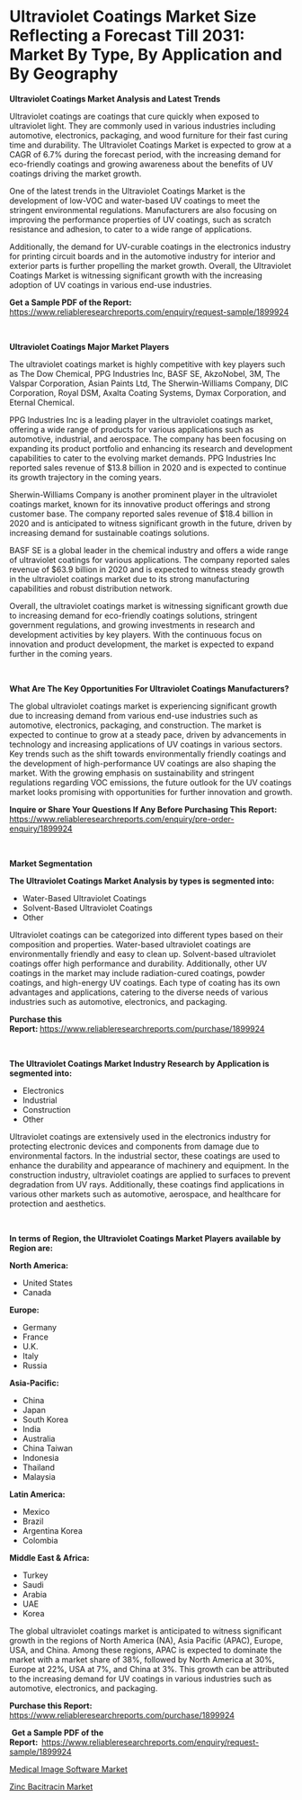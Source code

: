 <p><h1>Ultraviolet Coatings Market Size Reflecting a Forecast Till 2031: Market By Type, By Application and By Geography</h1></p><p><strong>Ultraviolet Coatings Market Analysis and Latest Trends</strong></p>
<p><p>Ultraviolet coatings are coatings that cure quickly when exposed to ultraviolet light. They are commonly used in various industries including automotive, electronics, packaging, and wood furniture for their fast curing time and durability. The Ultraviolet Coatings Market is expected to grow at a CAGR of 6.7% during the forecast period, with the increasing demand for eco-friendly coatings and growing awareness about the benefits of UV coatings driving the market growth.</p><p>One of the latest trends in the Ultraviolet Coatings Market is the development of low-VOC and water-based UV coatings to meet the stringent environmental regulations. Manufacturers are also focusing on improving the performance properties of UV coatings, such as scratch resistance and adhesion, to cater to a wide range of applications.</p><p>Additionally, the demand for UV-curable coatings in the electronics industry for printing circuit boards and in the automotive industry for interior and exterior parts is further propelling the market growth. Overall, the Ultraviolet Coatings Market is witnessing significant growth with the increasing adoption of UV coatings in various end-use industries.</p></p>
<p><strong>Get a Sample PDF of the Report:&nbsp;</strong> <a href="https://www.reliableresearchreports.com/enquiry/request-sample/1899924">https://www.reliableresearchreports.com/enquiry/request-sample/1899924</a></p>
<p>&nbsp;</p>
<p><strong>Ultraviolet Coatings Major Market Players</strong></p>
<p><p>The ultraviolet coatings market is highly competitive with key players such as The Dow Chemical, PPG Industries Inc, BASF SE, AkzoNobel, 3M, The Valspar Corporation, Asian Paints Ltd, The Sherwin-Williams Company, DIC Corporation, Royal DSM, Axalta Coating Systems, Dymax Corporation, and Eternal Chemical.</p><p>PPG Industries Inc is a leading player in the ultraviolet coatings market, offering a wide range of products for various applications such as automotive, industrial, and aerospace. The company has been focusing on expanding its product portfolio and enhancing its research and development capabilities to cater to the evolving market demands. PPG Industries Inc reported sales revenue of $13.8 billion in 2020 and is expected to continue its growth trajectory in the coming years.</p><p>Sherwin-Williams Company is another prominent player in the ultraviolet coatings market, known for its innovative product offerings and strong customer base. The company reported sales revenue of $18.4 billion in 2020 and is anticipated to witness significant growth in the future, driven by increasing demand for sustainable coatings solutions.</p><p>BASF SE is a global leader in the chemical industry and offers a wide range of ultraviolet coatings for various applications. The company reported sales revenue of $63.9 billion in 2020 and is expected to witness steady growth in the ultraviolet coatings market due to its strong manufacturing capabilities and robust distribution network.</p><p>Overall, the ultraviolet coatings market is witnessing significant growth due to increasing demand for eco-friendly coatings solutions, stringent government regulations, and growing investments in research and development activities by key players. With the continuous focus on innovation and product development, the market is expected to expand further in the coming years.</p></p>
<p>&nbsp;</p>
<p><strong>What Are The Key Opportunities For Ultraviolet Coatings Manufacturers?</strong></p>
<p><p>The global ultraviolet coatings market is experiencing significant growth due to increasing demand from various end-use industries such as automotive, electronics, packaging, and construction. The market is expected to continue to grow at a steady pace, driven by advancements in technology and increasing applications of UV coatings in various sectors. Key trends such as the shift towards environmentally friendly coatings and the development of high-performance UV coatings are also shaping the market. With the growing emphasis on sustainability and stringent regulations regarding VOC emissions, the future outlook for the UV coatings market looks promising with opportunities for further innovation and growth.</p></p>
<p><strong>Inquire or Share Your Questions If Any Before Purchasing This Report:</strong> <a href="https://www.reliableresearchreports.com/enquiry/pre-order-enquiry/1899924">https://www.reliableresearchreports.com/enquiry/pre-order-enquiry/1899924</a></p>
<p>&nbsp;</p>
<p><strong>Market Segmentation</strong></p>
<p><strong>The Ultraviolet Coatings Market Analysis by types is segmented into:</strong></p>
<p><ul><li>Water-Based Ultraviolet Coatings</li><li>Solvent-Based Ultraviolet Coatings</li><li>Other</li></ul></p>
<p><p>Ultraviolet coatings can be categorized into different types based on their composition and properties. Water-based ultraviolet coatings are environmentally friendly and easy to clean up. Solvent-based ultraviolet coatings offer high performance and durability. Additionally, other UV coatings in the market may include radiation-cured coatings, powder coatings, and high-energy UV coatings. Each type of coating has its own advantages and applications, catering to the diverse needs of various industries such as automotive, electronics, and packaging.</p></p>
<p><strong>Purchase this Report:&nbsp;</strong><a href="https://www.reliableresearchreports.com/purchase/1899924">https://www.reliableresearchreports.com/purchase/1899924</a></p>
<p>&nbsp;</p>
<p><strong>The Ultraviolet Coatings Market Industry Research by Application is segmented into:</strong></p>
<p><ul><li>Electronics</li><li>Industrial</li><li>Construction</li><li>Other</li></ul></p>
<p><p>Ultraviolet coatings are extensively used in the electronics industry for protecting electronic devices and components from damage due to environmental factors. In the industrial sector, these coatings are used to enhance the durability and appearance of machinery and equipment. In the construction industry, ultraviolet coatings are applied to surfaces to prevent degradation from UV rays. Additionally, these coatings find applications in various other markets such as automotive, aerospace, and healthcare for protection and aesthetics.</p></p>
<p>&nbsp;</p>
<p><strong>In terms of Region, the Ultraviolet Coatings Market Players available by Region are:</strong></p>
<p>
    <p> <strong> North America: </strong>
        <ul>
            <li>United States</li>
            <li>Canada</li>
        </ul>
        </p> 
    <p> <strong> Europe: </strong>
        <ul>
            <li>Germany</li>
            <li>France</li>
            <li>U.K.</li>
            <li>Italy</li>
            <li>Russia</li>
        </ul>
        </p> 
    <p> <strong> Asia-Pacific: </strong>
        <ul>
            <li>China</li>
            <li>Japan</li>
            <li>South Korea</li>
            <li>India</li>
            <li>Australia</li>
            <li>China Taiwan</li>
            <li>Indonesia</li>
            <li>Thailand</li>
            <li>Malaysia</li>
        </ul>
        </p> 
    <p> <strong> Latin America: </strong>
        <ul>
            <li>Mexico</li>
            <li>Brazil</li>
            <li>Argentina Korea</li>
            <li>Colombia</li>
        </ul>
        </p> 
    <p> <strong> Middle East & Africa: </strong>
        <ul>
            <li>Turkey</li>
            <li>Saudi</li>
            <li>Arabia</li>
            <li>UAE</li>
            <li>Korea</li>
        </ul>
    </p>
    </p>
<p><p>The global ultraviolet coatings market is anticipated to witness significant growth in the regions of North America (NA), Asia Pacific (APAC), Europe, USA, and China. Among these regions, APAC is expected to dominate the market with a market share of 38%, followed by North America at 30%, Europe at 22%, USA at 7%, and China at 3%. This growth can be attributed to the increasing demand for UV coatings in various industries such as automotive, electronics, and packaging.</p></p>
<p><strong>Purchase this Report: </strong><a href="https://www.reliableresearchreports.com/purchase/1899924">https://www.reliableresearchreports.com/purchase/1899924</a></p>
<p>&nbsp;<strong>Get a Sample PDF of the Report:&nbsp;&nbsp;</strong><a href="https://www.reliableresearchreports.com/enquiry/request-sample/1899924">https://www.reliableresearchreports.com/enquiry/request-sample/1899924</a></p>
<p><strong></strong></p>
<p><p><a href="https://angry-finch-aaf.notion.site/Medical-Image-Software-Market-Size-2024-2031-Global-Industrial-Analysis-Key-Geographical-Regions--631a5babeefd4204b632a98de2a93226">Medical Image Software Market</a></p><p><a href="https://github.com/ruddyyedelwadw/Market-Research-Report-List-1/blob/main/zinc-bacitracin-market.md">Zinc Bacitracin Market</a></p></p>